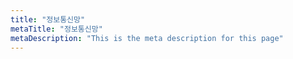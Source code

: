 ```yaml
---
title: "정보통신망"
metaTitle: "정보통신망"
metaDescription: "This is the meta description for this page"
---
```

